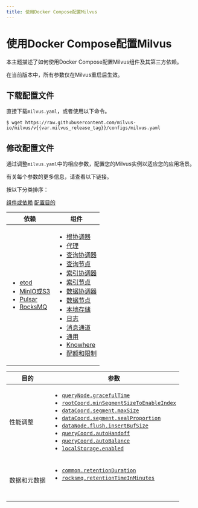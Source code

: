 ```yaml
---
title: 使用Docker Compose配置Milvus
---
```


# 使用Docker Compose配置Milvus

本主题描述了如何使用Docker Compose配置Milvus组件及其第三方依赖。

<div class="alert note">
在当前版本中，所有参数仅在Milvus重启后生效。
</div>

## 下载配置文件

直接下载`milvus.yaml`，或者使用以下命令。

```
$ wget https://raw.githubusercontent.com/milvus-io/milvus/v{{var.milvus_release_tag}}/configs/milvus.yaml
```

## 修改配置文件

通过调整`milvus.yaml`中的相应参数，配置您的Milvus实例以适应您的应用场景。

有关每个参数的更多信息，请查看以下链接。

按以下分类排序：

<div class="filter">
<a href="#component">组件或依赖</a> <a href="#purpose">配置目的</a> 

</div>

<div class="filter-component table-wrapper">

<table id="component">
<thead>
  <tr>
    <th>依赖</th>
    <th>组件</th>
  </tr>
</thead>
<tbody>
  <tr>
    <td>
        <ul>
            <li><a href="configure_etcd.md">etcd</a></li>
            <li><a href="configure_minio.md">MinIO或S3</a></li>
            <li><a href="configure_pulsar.md">Pulsar</a></li>
            <li><a href="configure_rocksmq.md">RocksMQ</a></li>
        </ul>
    </td>
    <td>
        <ul>
            <li><a href="configure_rootcoord.md">根协调器</a></li>
            <li><a href="configure_proxy.md">代理</a></li>
            <li><a href="configure_querycoord.md">查询协调器</a></li>
            <li><a href="configure_querynode.md">查询节点</a></li>
            <li><a href="configure_indexcoord.md">索引协调器</a></li>
            <li><a href="configure_indexnode.md">索引节点</a></li>
            <li><a href="configure_datacoord.md">数据协调器</a></li>
            <li><a href="configure_datanode.md">数据节点</a></li>
            <li><a href="configure_localstorage.md">本地存储</a></li>
            <li><a href="configure_log.md">日志</a></li>
            <li><a href="configure_messagechannel.md">消息通道</a></li>
            <li><a href="configure_common.md">通用</a></li>
            <li><a href="configure_knowhere.md">Knowhere</a></li>
            <li><a href="configure_quota_limits.md">配额和限制</a></li>
        </ul>
    </td>
  </tr>
</tbody>
</table>

</div>

<div class="filter-purpose table-wrapper">

<table id="purpose">
<thead>
  <tr>
    <th>目的</th>
    <th>参数</th>
  </tr>
</thead>
<tbody>
  <tr>
    <td>性能调整</td>
    <td>
        <ul>
            <li><a href="configure_querynode.md#queryNodegracefulTime"><code>queryNode.gracefulTime</code></a></li>
            <li><a href="configure_rootcoord.md#rootCoordminSegmentSizeToEnableIndex"><code>rootCoord.minSegmentSizeToEnableIndex</code></a></li>
            <li><a href="configure_datacoord.md#dataCoordsegmentmaxSize"><code>dataCoord.segment.maxSize</code></a></li>
            <li><a href="configure_datacoord.md#dataCoordsegmentsealProportion"><code>dataCoord.segment.sealProportion</code></a></li>
            <li><a href="configure_datanode.md#dataNodeflushinsertBufSize"><code>dataNode.flush.insertBufSize</code></a></li>
            <li><a href="configure_querycoord.md#queryCoordautoHandoff"><code>queryCoord.autoHandoff</code></a></li>
            <li><a href="configure_querycoord.md#queryCoordautoBalance"><code>queryCoord.autoBalance</code></a></li>
            <li><a href="configure_localstorage.md#localStorageenabled"><code>localStorage.enabled</code></a></li>
        </ul>
    </td>
  </tr>
  <tr>
    <td>数据和元数据</td>
    <td>
        <ul>
            <li><a href="configure_common.md#commonretentionDuration"><code>common.retentionDuration</code></a></li>
            <li><a href="configure_rocksmq.md#rocksmqretentionTimeInMinutes"><code>rocksmq.retentionTimeInMinutes